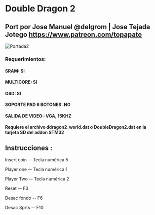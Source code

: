 # Double Dragon 2

## Port por Jose Manuel @delgrom |  Jose Tejada Jotego https://www.patreon.com/topapate

![Portada2](https://user-images.githubusercontent.com/31018768/80795820-e537ff00-8b9d-11ea-9bb3-74d3595399f5.jpg)

### Requerimientos:

#### SRAM: SI

#### MULTICORE: SI

#### OSD: SI

#### SOPORTE PAD 6 BOTONES: NO

#### SALIDA DE VIDEO : VGA, 15KHZ

#### Requiere el archivo ddragon2_world.dat o DoubleDragon2.dat en la tarjeta SD del addon STM32

## Instrucciones :

Insert coin -- Tecla numérica 5 

Player one  -- Tecla numérica 1

Player Two  -- Tecla numérica 2

Reset       -- F3

Desac fondo -- F6

Desac Sprts -- F10
